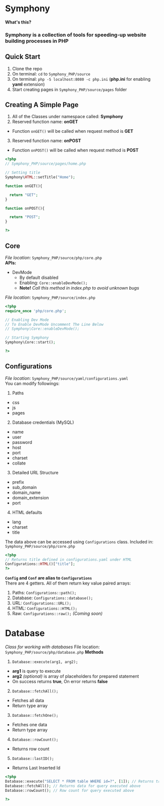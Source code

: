 # Symphony
**What's this?**
### Symphony is a collection of tools for speeding-up website building processes in PHP

## Quick Start
1. Clone the repo
2. On terminal: ```cd``` to ```Symphony_PHP/source```
3. On terminal: ```php -S localhost:8080 -c php.ini``` (**php.ini** for enabling **yaml** extension)
4. Start creating pages in ```Symphony_PHP/source/pages``` folder

## Creating A Simple Page
1. All of the Classes under namespace called: **Symphony**
2. Reserved function name: **onGET**
  - Function `onGET()` will be called when request method is **GET**
3. Reserved function name: **onPOST**
  - Function `onPOST()` will be called when request method is **POST**

```php
<?php
// Symphony_PHP/source/pages/home.php

// Setting title
Symphony\HTML::setTitle("Home");

function onGET(){

  return "GET";
}

function onPOST(){

  return "POST";
}

?>
```

## Core
*File location*: ```Symphony_PHP/source/php/core.php```\
**APIs:**
- DevMode
  - By default disabled
  - Enabling: `Core::enableDevMode();`
  - **Note!** *Call this method in index.php to avoid unknown bugs*


*File location*: ```Symphony_PHP/source/index.php```
```php
<?php
require_once 'php/core.php';

// Enabling Dev Mode
// To Enable DevMode Uncomment The Line Below
// Symphony\Core::enableDevMode();

// Starting Symphony
Symphony\Core::start();

?>

```


## Configurations
*File location*: ```Symphony_PHP/source/yaml/configurations.yaml```\
You can modify followings:
1. Paths
  - css
  - js
  - pages
2. Database credentials (MySQL)
  - name
  - user
  - password
  - host
  - port
  - charset
  - collate
3. Detailed URL Structure
  - prefix
  - sub_domain
  - domain_name
  - domain_extension
  - port
4. HTML defaults
  - lang
  - charset
  - title

The data above can be accessed using <code>Configurations</code> class.
Included in: ```Symphony_PHP/source/php/core.php```
```php
<?php
// Returns title defined in configurations.yaml under HTML
Configurations::HTML()["title"];
?>
```
**```Config``` and ```Conf``` are alias to ```Configurations```**\
There are 4 getters. All of them return key value paired arrays:
1. Paths: <code>Configurations::path();</code>
2. Database: <code>Configurations::database();</code>
3. URL: <code>Configurations::URL();</code>
4. HTML: <code>Configurations::HTML();</code>
4. Raw: <code>Configurations::raw();</code> *(Coming soon)*

# Database
*Class for working with databases*
File location: ```Symphony_PHP/source/php/database.php```
**Methods**
1. ```Database::execute(arg1, arg2);```
  - **arg1** is query to execute
  - **arg2** *(optional)* is array of placeholders for prepared statement
  - On success returns **true**, On error returns **false**
2. ```Database::fetchAll();```
  - Fetches all data
  - Return type array
3. ```Database::fetchOne();```
  - Fetches one data
  - Return type array
4. ```Database::rowCount();```
  - Returns row count
5. ```Database::lastID();```
  - Returns Last Inserted Id

```php
<?php
Database::execute("SELECT * FROM table WHERE id=?", [1]); // Returns true or false depending result
Database::fetchAll(); // Returns data for query executed above
Database::rowCount(); // Row count for query executed above

?>
